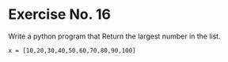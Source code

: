# Exercise No. 16

Write a python program that Return the largest number in the list.

`x = [10,20,30,40,50,60,70,80,90,100]`
